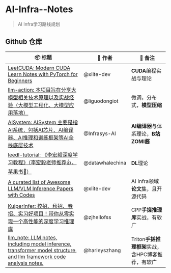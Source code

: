# AI-Infra--Notes

> AI Infra学习路线规划

## Github 仓库

| 📦 标题                                                       | 📖 作者          | 📖 备注                                            |
| ------------------------------------------------------------ | --------------- | ------------------------------------------------- |
| [LeetCUDA: Modern CUDA Learn Notes with PyTorch for Beginners](https://github.com/xlite-dev/LeetCUDA?tab=readme-ov-file) | @xlite-dev      | **CUDA**编程实战与理论                            |
| [llm-action: 本项目旨在分享大模型相关技术原理以及实战经验（大模型工程化、大模型应用落地）](https://github.com/liguodongiot/llm-action) | @liguodongiot   | 微调，分布式，**模型压缩**                        |
| [AISystem: AISystem 主要是指AI系统，包括AI芯片、AI编译器、AI推理和训练框架等AI全栈底层技术](https://github.com/Infrasys-AI/AISystem) | @Infrasys-AI    | **AI编译器**与体系理论，**B站ZOMI酱**             |
| [leedl-tutorial: 《李宏毅深度学习教程》（李宏毅老师推荐👍，苹果书🍎）](https://github.com/datawhalechina/leedl-tutorial) | @datawhalechina | **DL**理论                                        |
| [A curated list of Awesome LLM/VLM Inference Papers with Codes](https://github.com/xlite-dev/Awesome-LLM-Inference) | @xlite-dev      | AI Infra领域**论文**集，且开源代码                |
| [KuiperInfer: 校招、秋招、春招、实习好项目！带你从零实现一个高性能的深度学习推理库](https://github.com/zjhellofss/KuiperInfer) | @zjhellofss     | CPP**手搓推理库**实战，有软广                     |
| [llm_note: LLM notes, including model inference, transformer model structure, and llm framework code analysis notes.](https://github.com/harleyszhang/llm_note?tab=readme-ov-file) | @harleyszhang   | Triton**手搓推理框架**实战，含HPC博客推荐，有软广 |

